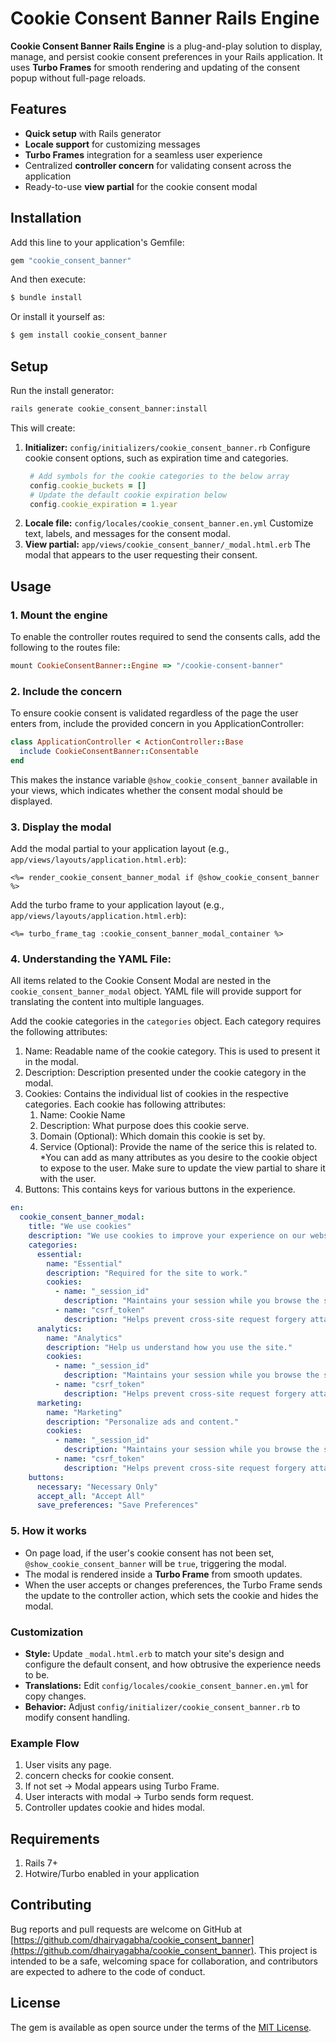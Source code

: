 # Cookie Consent Banner Rails Engine
**Cookie Consent Banner Rails Engine** is a plug-and-play solution to display, manage, and persist cookie consent preferences in your Rails application.
It uses **Turbo Frames** for smooth rendering and updating of the consent popup without full-page reloads.

## Features
* **Quick setup** with Rails generator
* **Locale support** for customizing messages
* **Turbo Frames** integration for a seamless user experience
* Centralized **controller concern** for validating consent across the application
* Ready-to-use **view partial** for the cookie consent modal

## Installation
Add this line to your application's Gemfile:

```ruby
gem "cookie_consent_banner"
```

And then execute:
```bash
$ bundle install
```

Or install it yourself as:
```bash
$ gem install cookie_consent_banner
```

## Setup
Run the install generator:
```bash
rails generate cookie_consent_banner:install
```

This will create:
1. **Initializer:** `config/initializers/cookie_consent_banner.rb`
   Configure cookie consent options, such as expiration time and categories.
   ```ruby
    # Add symbols for the cookie categories to the below array
    config.cookie_buckets = []
    # Update the default cookie expiration below
    config.cookie_expiration = 1.year
   ```
2. **Locale file:** `config/locales/cookie_consent_banner.en.yml`
   Customize text, labels, and messages for the consent modal.
3. **View partial:** `app/views/cookie_consent_banner/_modal.html.erb`
   The modal that appears to the user requesting their consent.

## Usage
### 1. Mount the engine
To enable the controller routes required to send the consents calls, add the following to the routes file:
```ruby
mount CookieConsentBanner::Engine => "/cookie-consent-banner"
```

### 2. Include the concern
To ensure cookie consent is validated regardless of the page the user enters from, include the provided concern in you ApplicationController:
```ruby
class ApplicationController < ActionController::Base
  include CookieConsentBanner::Consentable
end
```
This makes the instance variable `@show_cookie_consent_banner` available in your views, which indicates whether the consent modal should be displayed.

### 3. Display the modal
Add the modal partial to your application layout (e.g., `app/views/layouts/application.html.erb`):

```erb
<%= render_cookie_consent_banner_modal if @show_cookie_consent_banner %>
```

Add the turbo frame to your application layout (e.g., `app/views/layouts/application.html.erb`):

```erb
<%= turbo_frame_tag :cookie_consent_banner_modal_container %>
```

### 4. Understanding the YAML File:
All items related to the Cookie Consent Modal are nested in the `cookie_consent_banner_modal` object. YAML file will provide support for translating the content into multiple languages.

Add the cookie categories in the `categories` object. Each category requires the following attributes:
1. Name: Readable name of the cookie category. This is used to present it in the modal.
2. Description: Description presented under the cookie category in the modal.
3. Cookies: Contains the individual list of cookies in the respective categories. Each cookie has following attributes:
   1. Name: Cookie Name
   2. Description: What purpose does this cookie serve.
   3. Domain (Optional): Which domain this cookie is set by.
   4. Service (Optional): Provide the name of the serice this is related to.
   *You can add as many attributes as you desire to the cookie object to expose to the user. Make sure to update the view partial to share it with the user.
4. Buttons: This contains keys for various buttons in the experience.

```YAML
en:
  cookie_consent_banner_modal:
    title: "We use cookies"
    description: "We use cookies to improve your experience on our website. You can choose which types of cookies to allow."
    categories:
      essential:
        name: "Essential"
        description: "Required for the site to work."
        cookies:
          - name: "_session_id"
            description: "Maintains your session while you browse the site."
          - name: "csrf_token"
            description: "Helps prevent cross-site request forgery attacks."
      analytics:
        name: "Analytics"
        description: "Help us understand how you use the site."
        cookies:
          - name: "_session_id"
            description: "Maintains your session while you browse the site."
          - name: "csrf_token"
            description: "Helps prevent cross-site request forgery attacks."
      marketing:
        name: "Marketing"
        description: "Personalize ads and content."
        cookies:
          - name: "_session_id"
            description: "Maintains your session while you browse the site."
          - name: "csrf_token"
            description: "Helps prevent cross-site request forgery attacks."
    buttons:
      necessary: "Necessary Only"
      accept_all: "Accept All"
      save_preferences: "Save Preferences"
```

### 5. How it works
* On page load, if the user's cookie consent has not been set, `@show_cookie_consent_banner` will be `true`, triggering the modal.
* The modal is rendered inside a **Turbo Frame** from smooth updates.
* When the user accepts or changes preferences, the Turbo Frame sends the update to the controller action, which sets the cookie and hides the modal.

### Customization
* **Style:** Update `_modal.html.erb` to match your site's design and configure the default consent, and how obtrusive the experience needs to be.
* **Translations:** Edit `config/locales/cookie_consent_banner.en.yml` for copy changes.
* **Behavior:** Adjust `config/initializer/cookie_consent_banner.rb` to modify consent handling.

### Example Flow
1. User visits any page.
2. concern checks for cookie consent.
3. If not set -> Modal appears using Turbo Frame.
4. User interacts with modal -> Turbo sends form request.
5. Controller updates cookie and hides modal.

## Requirements
1. Rails 7+
2. Hotwire/Turbo enabled in your application

## Contributing
Bug reports and pull requests are welcome on GitHub at [https://github.com/dhairyagabha/cookie_consent_banner](https://github.com/dhairyagabha/cookie_consent_banner). This project is intended to be a safe, welcoming space for collaboration, and contributors are expected to adhere to the code of conduct.

## License
The gem is available as open source under the terms of the [MIT License](https://opensource.org/licenses/MIT).
